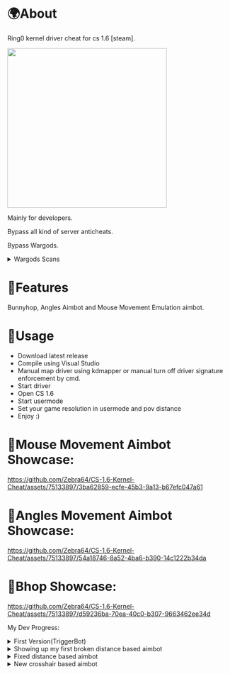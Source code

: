 # 🌍About
Ring0 kernel driver cheat for cs 1.6 [steam].

<img src="https://github.com/Zebra64/CS-1.6-Kernel-Cheat/assets/75133897/328acee4-72b4-4251-8a9b-a96691b0618e" width="360">


Mainly for developers.

Bypass all kind of server anticheats.

Bypass Wargods.

<details>
           <summary>Wargods Scans</summary>
           <p><details>
           <summary>Loaded Driver with Windows Test Mode[DETECTED]</summary>
           <p>https://www.wargods.ro/wcd/report.php?id=2769018</p>
           </details>
           <details>
           <summary>Loaded Driver with kdmapper[UNDETECTED]</summary>
           <p></p>
           <details>
           <summary>Usermode protected with vmprotect</summary>
           <p>https://www.wargods.ro/wcd/report.php?id=2769027</p>
           </details>
           <details>
           <summary>Usermode without vmprotect protection</summary>
           <p>https://www.wargods.ro/wcd/report.php?id=2769033</p>
           </details>
</details></p>
</details>

# 💫Features
Bunnyhop, Angles Aimbot and Mouse Movement Emulation aimbot.

# 🌌Usage
+ Download latest release
+ Compile using Visual Studio
+ Manual map driver using kdmapper or manual turn off driver signature enforcement by cmd.
+ Start driver
+ Open CS 1.6
+ Start usermode
+ Set your game resolution in usermode and pov distance
+ Enjoy :)



# 🌸Mouse Movement Aimbot Showcase:

https://github.com/Zebra64/CS-1.6-Kernel-Cheat/assets/75133897/3ba62859-ecfe-45b3-9a13-b67efc047a61



# 🌸Angles Movement Aimbot Showcase:

https://github.com/Zebra64/CS-1.6-Kernel-Cheat/assets/75133897/54a18746-8a52-4ba6-b390-14c1222b34da

# 🌸Bhop Showcase:

https://github.com/Zebra64/CS-1.6-Kernel-Cheat/assets/75133897/d59236ba-70ea-40c0-b307-9663462ee34d



My Dev Progress:


<details>
           <summary>First Version(TriggerBot)</summary>
           <p>https://github.com/Zebra64/CS-1.6-Kernel-Cheat/assets/75133897/8fba1847-14db-420d-ae2b-43675722f497</p>
</details>

<details>
           <summary>Showing up my first broken distance based aimbot</summary>
           <p>https://github.com/Zebra64/CS-1.6-Kernel-Cheat/assets/75133897/7eccfa36-6398-441f-b141-298132b34a26</p>
</details>

<details>
           <summary>Fixed distance based aimbot</summary>
           <p>https://github.com/Zebra64/CS-1.6-Kernel-Cheat/assets/75133897/ec7035b1-e6e2-4447-a3e7-38d0de194e84</p>
</details>

<details>
           <summary>New crosshair based aimbot</summary>
           <p>https://github.com/Zebra64/CS-1.6-Kernel-Cheat/assets/75133897/4e40ad84-e7f6-4b56-83a1-173d73269c2a</p>
</details>

